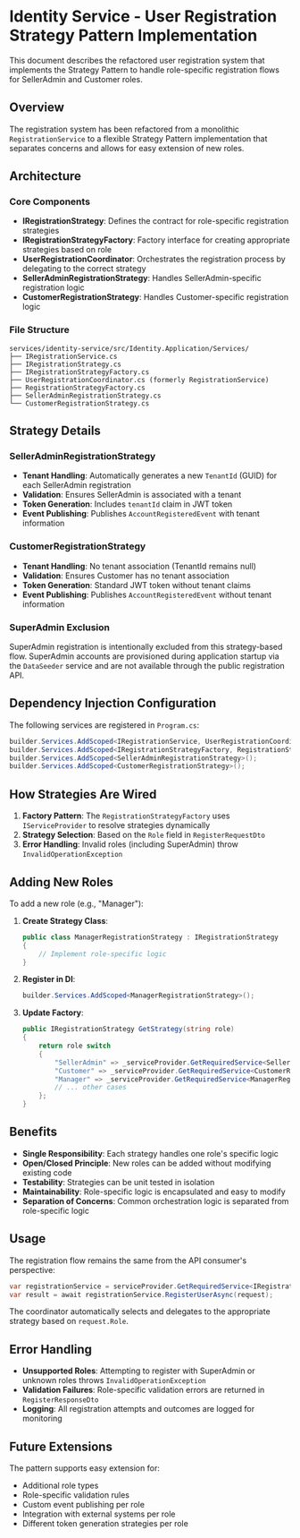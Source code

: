 # Identity Service - User Registration Strategy Pattern Implementation

This document describes the refactored user registration system that implements the Strategy Pattern to handle role-specific registration flows for SellerAdmin and Customer roles.

## Overview

The registration system has been refactored from a monolithic `RegistrationService` to a flexible Strategy Pattern implementation that separates concerns and allows for easy extension of new roles.

## Architecture

### Core Components

- **IRegistrationStrategy**: Defines the contract for role-specific registration strategies
- **IRegistrationStrategyFactory**: Factory interface for creating appropriate strategies based on role
- **UserRegistrationCoordinator**: Orchestrates the registration process by delegating to the correct strategy
- **SellerAdminRegistrationStrategy**: Handles SellerAdmin-specific registration logic
- **CustomerRegistrationStrategy**: Handles Customer-specific registration logic

### File Structure

```
services/identity-service/src/Identity.Application/Services/
├── IRegistrationService.cs
├── IRegistrationStrategy.cs
├── IRegistrationStrategyFactory.cs
├── UserRegistrationCoordinator.cs (formerly RegistrationService)
├── RegistrationStrategyFactory.cs
├── SellerAdminRegistrationStrategy.cs
└── CustomerRegistrationStrategy.cs
```

## Strategy Details

### SellerAdminRegistrationStrategy
- **Tenant Handling**: Automatically generates a new `TenantId` (GUID) for each SellerAdmin registration
- **Validation**: Ensures SellerAdmin is associated with a tenant
- **Token Generation**: Includes `tenantId` claim in JWT token
- **Event Publishing**: Publishes `AccountRegisteredEvent` with tenant information

### CustomerRegistrationStrategy
- **Tenant Handling**: No tenant association (TenantId remains null)
- **Validation**: Ensures Customer has no tenant association
- **Token Generation**: Standard JWT token without tenant claims
- **Event Publishing**: Publishes `AccountRegisteredEvent` without tenant information

### SuperAdmin Exclusion
SuperAdmin registration is intentionally excluded from this strategy-based flow. SuperAdmin accounts are provisioned during application startup via the `DataSeeder` service and are not available through the public registration API.

## Dependency Injection Configuration

The following services are registered in `Program.cs`:

```csharp
builder.Services.AddScoped<IRegistrationService, UserRegistrationCoordinator>();
builder.Services.AddScoped<IRegistrationStrategyFactory, RegistrationStrategyFactory>();
builder.Services.AddScoped<SellerAdminRegistrationStrategy>();
builder.Services.AddScoped<CustomerRegistrationStrategy>();
```

## How Strategies Are Wired

1. **Factory Pattern**: The `RegistrationStrategyFactory` uses `IServiceProvider` to resolve strategies dynamically
2. **Strategy Selection**: Based on the `Role` field in `RegisterRequestDto`
3. **Error Handling**: Invalid roles (including SuperAdmin) throw `InvalidOperationException`

## Adding New Roles

To add a new role (e.g., "Manager"):

1. **Create Strategy Class**:
   ```csharp
   public class ManagerRegistrationStrategy : IRegistrationStrategy
   {
       // Implement role-specific logic
   }
   ```

2. **Register in DI**:
   ```csharp
   builder.Services.AddScoped<ManagerRegistrationStrategy>();
   ```

3. **Update Factory**:
   ```csharp
   public IRegistrationStrategy GetStrategy(string role)
   {
       return role switch
       {
           "SellerAdmin" => _serviceProvider.GetRequiredService<SellerAdminRegistrationStrategy>(),
           "Customer" => _serviceProvider.GetRequiredService<CustomerRegistrationStrategy>(),
           "Manager" => _serviceProvider.GetRequiredService<ManagerRegistrationStrategy>(),
           // ... other cases
       };
   }
   ```

## Benefits

- **Single Responsibility**: Each strategy handles one role's specific logic
- **Open/Closed Principle**: New roles can be added without modifying existing code
- **Testability**: Strategies can be unit tested in isolation
- **Maintainability**: Role-specific logic is encapsulated and easy to modify
- **Separation of Concerns**: Common orchestration logic is separated from role-specific logic

## Usage

The registration flow remains the same from the API consumer's perspective:

```csharp
var registrationService = serviceProvider.GetRequiredService<IRegistrationService>();
var result = await registrationService.RegisterUserAsync(request);
```

The coordinator automatically selects and delegates to the appropriate strategy based on `request.Role`.

## Error Handling

- **Unsupported Roles**: Attempting to register with SuperAdmin or unknown roles throws `InvalidOperationException`
- **Validation Failures**: Role-specific validation errors are returned in `RegisterResponseDto`
- **Logging**: All registration attempts and outcomes are logged for monitoring

## Future Extensions

The pattern supports easy extension for:
- Additional role types
- Role-specific validation rules
- Custom event publishing per role
- Integration with external systems per role
- Different token generation strategies per role
